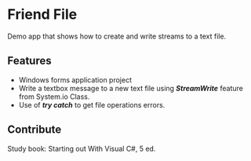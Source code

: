 ﻿# Friend File

Demo app that shows how to create and write streams to a text file.

## Features

* Windows forms application project
* Write a textbox message to a new text file using ***StreamWrite*** feature from System.io Class.
* Use of ***try catch*** to get file operations errors.

## Contribute

Study book:  Starting out With Visual C#, 5 ed.

